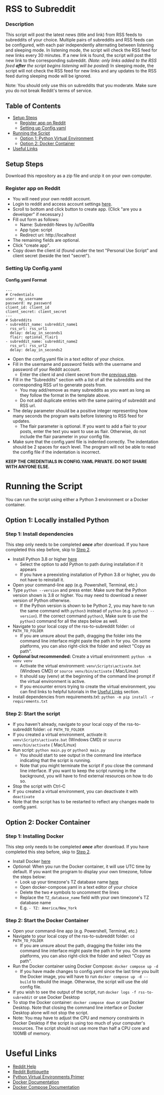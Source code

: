 # RSS to Subreddit

### Description

This script will post the latest news (title and link) from RSS feeds to subreddits of your choice. Multiple pairs of
subreddits and RSS feeds can be configured, with each pair independently alternating between listening and sleeping
mode.
In listening mode, the script will check the RSS feed for new links every 30 minutes. If a new link is found,
the script will post the new link to the corresponding subreddit. *(Note: only links added to the RSS feed **after**
the script begins listening will be posted)* In sleeping mode, the script will not check the RSS feed for new links and
any updates to the RSS feed during sleeping mode will be ignored.

Note: You should only use this on subreddits that you moderate. Make sure you do not break Reddit's terms of service.

## Table of Contents

- [Setup Steps](#setup-steps)
    - [Register app on Reddit](#register-app-on-reddit)
    - [Setting up Config.yaml](#setting-up-configyaml)
- [Running the Script](#running-the-script)
    - [Option 1: Python Virtual Environment](#option-1-locally-installed-python)
    - [Option 2: Docker Container](#option-2-docker-container)
- [Useful Links](#useful-links)

## Setup Steps

Download this repository as a zip file and unzip it on your own computer.

### Register app on Reddit

- You will need your own reddit account.
- Login to reddit and access account settings [here](https://www.reddit.com/prefs/apps/).
- Scroll to bottom and click button to create app. (Click "are you a developer" if necessary.)
- Fill out form as follows:
    - Name: Subreddit-News by /u/GeoWa
    - App type: script
    - Redirect uri: http://localhost
- The remaining fields are optional.
- Click "create app".
- Copy down the client id (found under the text "Personal Use Script"
  and client secret (beside the text "secret").

### Setting Up Config.yaml

#### Config.yaml Format

```
---
# Credentials
user: my_username
password: my_password
client_id: client_id
client_secret: client_secret
---
# Subreddits
- subreddit_name: subreddit_name1
  rss_url: rss_url1
  delay: delay_in_seconds1
  flair: optional_flair1
- subreddit_name: subreddit_name2
  rss_url: rss_url2
  delay: delay_in_seconds2
```

- Open the config.yaml file in a text editor of your choice.
- Fill in the username and password fields with the username and password of your Reddit account.
    - Enter the client id and client secret from the [previous step](#register-app-on-reddit).
- Fill in the "Subreddits" section with a list of all the subreddits and the corresponding
  RSS url to generate posts from.
    - You may add/remove as many subreddits as you want as long as they follow the format in the template above.
    - Do not add duplicate entries with the same pairing of subreddit and RSS url.
- The delay parameter should be a positive integer representing how many seconds the program waits before
  listening to RSS feed for updates.
    - The flair parameter is optional. If you want to add a flair to your posts, enter the text you want to use as
      flair.
      Otherwise, do not include the flair parameter in your config file.
- Make sure that the config.yaml file is indented correctly. The indentation should be 2 spaces for each level.
  The program will not be able to read the config file if the indentation is incorrect.

**KEEP THE CREDENTIALS IN CONFIG.YAML PRIVATE. DO NOT SHARE WITH ANYONE ELSE.**

# Running the Script

You can run the script using either a Python 3 environment or a Docker container.

## Option 1: Locally installed Python

### Step 1: Install dependencies

This step only needs to be completed **_once_** after download. If you have completed this step before, skip
to [Step 2](#step-2-start-the-script).

- Install Python 3.8 or higher [here](https://www.python.org/downloads/)
    - Select the option to add Python to path during installation if it appears
    - If you have a preexisting installation of Python 3.8 or higher, you do not have to reinstall it.
- Open your command-line app (e.g. Powershell, Terminal, etc.)
- Type `python --version` and press enter. Make sure that the Python version shown is 3.8 or higher. You may need to
  download a newer version of Python otherwise.
    - If the Python version is shown to be Python 2, you may have to run the same command with `python3` instead
      of `python` (e.g. `python3 --version`). If the correct command `python3`, Make sure to use the `python3` command
      for all the steps below as well.
- Navigate to your local copy of the rss-to-subreddit folder: `cd PATH_TO_FOLDER`
    - If you are unsure about the path, dragging the folder into the command line interface might paste the path in for
      you. On some platforms, you can also right-click the folder and select "Copy as path".
- **Optional but recommended:** Create a virtual environment: `python -m venv venv`
    - Activate the virtual environment: `venv\Scripts\activate.bat` (Windows CMD) or `source venv/bin/activate` (
      Mac/Linux)
    - It should say (venv) at the beginning of the command line prompt if the virtual environment is active.
    - If you encounter errors trying to create the virtual environment, you can find links to helpful tutorials in
      the [Useful Links](#useful-links) section.
- Install dependencies from requirements.txt: `python -m pip install -r requirements.txt`

### Step 2: Start the script

- If you haven't already, navigate to your local copy of the rss-to-subreddit folder: `cd PATH_TO_FOLDER`
- If you created a virtual environment, activate it: `venv\Scripts\activate.bat` (Windows CMD) or `source venv/bin/activate` (
  Mac/Linux)
- Run script: `python main.py` or `python3 main.py`
    - You should start to see output in the command line interface indicating that the script is running.
    - Note that you might terminate the script if you close the command line interface. If you want to keep the script
      running in the background, you will have to find external resources on how to do so.
- Stop the script with Ctrl-C
- If you created a virtual environment, you can deactivate it with `deactivate`
- Note that the script has to be restarted to reflect any changes made to config.yaml.

## Option 2: Docker Container

### Step 1: Installing Docker

This step only needs to be completed **_once_** after download. If you have completed this step before, skip
to [Step 2](#step-2-start-the-docker-container).

- Install Docker [here](https://docs.docker.com/get-docker/)
- *Optional:* When you run the Docker container, it will use UTC time by default. If you want the program to
  display your own timezone, follow the steps below:
    - Look up your timezone's TZ database name
      [here](https://en.wikipedia.org/wiki/List_of_tz_database_time_zones)
    - Open docker-compose.yaml in a text editor of your choice
    - Delete the two `#` symbols to uncomment the lines
    - Replace the `TZ_database_name` field with your own timezone's TZ database name
    - E.g. `- TZ: America/New_York`

### Step 2: Start the Docker Container

- Open your command-line app (e.g. Powershell, Terminal, etc.)
- Navigate to your local copy of the rss-to-subreddit folder: `cd PATH_TO_FOLDER`
    - If you are unsure about the path, dragging the folder into the command line interface might paste the path in for
      you. On some platforms, you can also right-click the folder and select "Copy as path".
- Run the Docker container using Docker Compose: `docker compose up -d`
  - If you have made changes to config.yaml since the last time you built the Docker image, you will have to
    run `docker compose up -d --build` to rebuild the image. Otherwise, the script will use the old config file.
- If you wish to see the output of the script, run `docker logs -f rss-to-subreddit` or use Docker
  Desktop
- To stop the Docker container: `docker compose down` or use Docker Desktop. Note that closing the command line
  interface or Docker Desktop alone will not stop the script.
- Note: You may have to adjust the CPU and memory constraints in Docker Desktop if the script is using too much of your
  computer's resources. The script should not use more than half a CPU core and 100MB of memory.

# Useful Links

- [Reddit Help](https://www.reddithelp.com/hc/en-us)
- [Reddit Bottiquette](https://www.reddit.com/wiki/bottiquette/)
- [Python Virtual Environments Primer](https://realpython.com/python-virtual-environments-a-primer/#how-can-you-work-with-a-python-virtual-environment)
- [Docker Documentation](https://docs.docker.com/)
- [Docker Compose Documentation](https://docs.docker.com/compose/)
